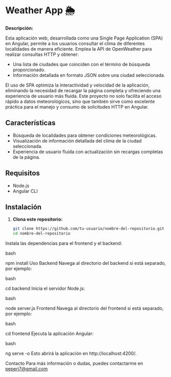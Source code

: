 # Weather App 🌦️

**Descripción:**

Esta aplicación web, desarrollada como una Single Page Application (SPA) en Angular, permite a los usuarios consultar el clima de diferentes localidades de manera eficiente. Emplea la API de OpenWeather para realizar consultas HTTP y obtener:

- Una lista de ciudades que coinciden con el término de búsqueda proporcionado.
- Información detallada en formato JSON sobre una ciudad seleccionada.

El uso de SPA optimiza la interactividad y velocidad de la aplicación, eliminando la necesidad de recargar la página completa y ofreciendo una experiencia de usuario más fluida. Este proyecto no solo facilita el acceso rápido a datos meteorológicos, sino que también sirve como excelente práctica para el manejo y consumo de solicitudes HTTP en Angular.

## Características

- Búsqueda de localidades para obtener condiciones meteorológicas.
- Visualización de información detallada del clima de la ciudad seleccionada.
- Experiencia de usuario fluida con actualización sin recargas completas de la página.

## Requisitos

- Node.js
- Angular CLI

## Instalación

1. **Clona este repositorio:**

   ```bash
   git clone https://github.com/tu-usuario/nombre-del-repositorio.git
   cd nombre-del-repositorio
Instala las dependencias para el frontend y el backend:

bash

npm install
Uso
Backend
Navega al directorio del backend si está separado, por ejemplo:

bash

cd backend
Inicia el servidor Node.js:

bash

node server.js
Frontend
Navega al directorio del frontend si está separado, por ejemplo:

bash

cd frontend
Ejecuta la aplicación Angular:

bash

ng serve -o
Esto abrirá la aplicación en http://localhost:4200/.


Contacto
Para más información o dudas, puedes contactarme en peperj7@gmail.com
